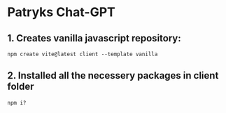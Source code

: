 # Patryks Chat-GPT

## 1. Creates vanilla javascript repository:

```
npm create vite@latest client --template vanilla
```

## 2. Installed all the necessery packages in client folder

```
npm i?
```
